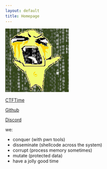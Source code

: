 ```yaml
---
layout: default
title: Homepage
---
```


<img src="/assets/images/shoutbaby.png" class="logo">

[CTFTime](https://ctftime.org/team/280084)

[Github](https://github.com/byte-babies)

[Discord](https://discord.gg/DwXKnG8FNC)

we:
- conquer (with pwn tools)
- disseminate (shellcode across the system)
- corrupt (process memory sometimes)
- mutate (protected data)
- have a jolly good time